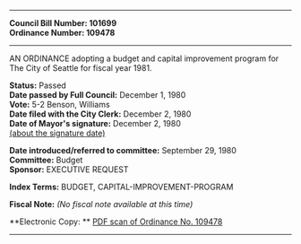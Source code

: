 * * * * *  
  
**Council Bill Number: [](#h0)[](#h2)101699**   
**Ordinance Number: 109478**  
  
* * * * *  
  
AN ORDINANCE adopting a budget and capital improvement program for The City of Seattle for fiscal year 1981.  
  
**Status:** Passed   
**Date passed by Full Council:** December 1, 1980   
**Vote:** 5-2 Benson, Williams   
**Date filed with the City Clerk:** December 2, 1980   
**Date of Mayor's signature:** December 2, 1980   
[(about the signature date)](/~public/approvaldate.htm)   
  
  
**Date introduced/referred to committee:** September 29, 1980   
**Committee:** Budget   
**Sponsor:** EXECUTIVE REQUEST   
  
**Index Terms:** BUDGET, CAPITAL-IMPROVEMENT-PROGRAM  
  
**Fiscal Note:** *(No fiscal note available at this time)*  
  
**Electronic Copy: ** [PDF scan of Ordinance No. 109478](/~archives/Ordinances/Ord_109478.pdf)  
  
* * * * *  
